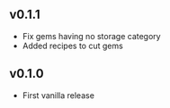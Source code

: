 ## v0.1.1

* Fix gems having no storage category
* Added recipes to cut gems

## v0.1.0

* First vanilla release

